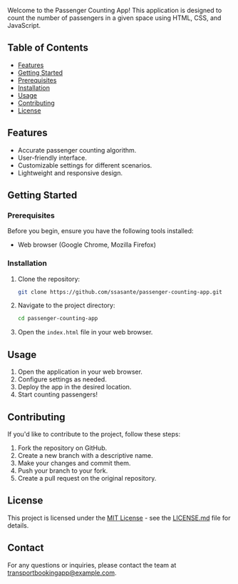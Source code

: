 Welcome to the Passenger Counting App! This application is designed to count the number of passengers in a given space using HTML, CSS, and JavaScript.

## Table of Contents
-  [Features](#features)
-  [Getting Started](#getting-started)
-  [Prerequisites](#prerequisites)
- [Installation](#installation)
- [Usage](#usage)
- [Contributing](#contributing)
- [License](#license)

## Features

- Accurate passenger counting algorithm.
- User-friendly interface.
- Customizable settings for different scenarios.
- Lightweight and responsive design.

## Getting Started

### Prerequisites

Before you begin, ensure you have the following tools installed:

- Web browser (Google Chrome, Mozilla Firefox)

### Installation

1. Clone the repository:

    ```bash
    git clone https://github.com/ssasante/passenger-counting-app.git
    ```

2. Navigate to the project directory:

    ```bash
    cd passenger-counting-app
    ```

3. Open the `index.html` file in your web browser.

## Usage

1. Open the application in your web browser.
2. Configure settings as needed.
3. Deploy the app in the desired location.
4. Start counting passengers!

## Contributing

If you'd like to contribute to the project, follow these steps:

1. Fork the repository on GitHub.
2. Create a new branch with a descriptive name.
3. Make your changes and commit them.
4. Push your branch to your fork.
5. Create a pull request on the original repository.

## License

This project is licensed under the [MIT License](LICENSE.md) - see the [LICENSE.md](LICENSE.md) file for details.


## Contact

For any questions or inquiries, please contact the team at transportbookingapp@example.com.
